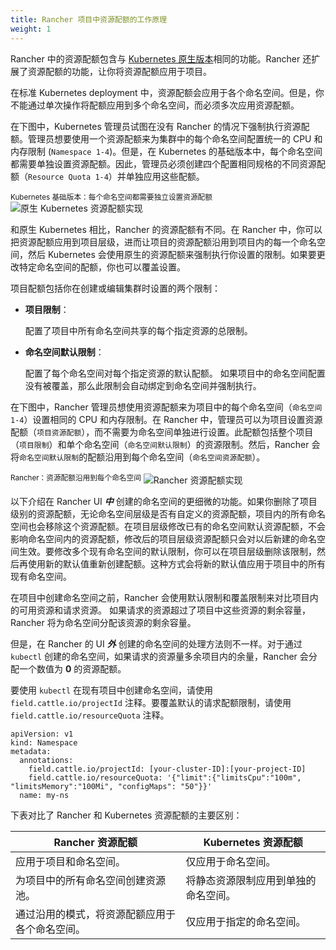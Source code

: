 ```yaml
---
title: Rancher 项目中资源配额的工作原理
weight: 1
---
```


Rancher 中的资源配额包含与 [Kubernetes 原生版本](https://kubernetes.io/docs/concepts/policy/resource-quotas/)相同的功能。Rancher 还扩展了资源配额的功能，让你将资源配额应用于项目。

在标准 Kubernetes deployment 中，资源配额会应用于各个命名空间。但是，你不能通过单次操作将配额应用到多个命名空间，而必须多次应用资源配额。

在下图中，Kubernetes 管理员试图在没有 Rancher 的情况下强制执行资源配额。管理员想要使用一个资源配额来为集群中的每个命名空间配置统一的 CPU 和内存限制 (`Namespace 1-4`)。但是，在 Kubernetes 的基础版本中，每个命名空间都需要单独设置资源配额。因此，管理员必须创建四个配置相同规格的不同资源配额（`Resource Quota 1-4`）并单独应用这些配额。

<sup>Kubernetes 基础版本：每个命名空间都需要独立设置资源配额</sup>
![原生 Kubernetes 资源配额实现]({{<baseurl>}}/img/rancher/kubernetes-resource-quota.svg)

和原生 Kubernetes 相比，Rancher 的资源配额有不同。在 Rancher 中，你可以把资源配额应用到项目层级，进而让项目的资源配额沿用到项目内的每一个命名空间，然后 Kubernetes 会使用原生的资源配额来强制执行你设置的限制。如果要更改特定命名空间的配额，你也可以覆盖设置。

项目配额包括你在创建或编辑集群时设置的两个限制：
<a id="project-limits"></a>

- **项目限制**：

   配置了项目中所有命名空间共享的每个指定资源的总限制。

- **命名空间默认限制**：

   配置了每个命名空间对每个指定资源的默认配额。
   如果项目中的命名空间配置没有被覆盖，那么此限制会自动绑定到命名空间并强制执行。


在下图中，Rancher 管理员想使用资源配额来为项目中的每个命名空间（`命名空间 1-4`）设置相同的 CPU 和内存限制。在 Rancher 中，管理员可以为项目设置资源配额（`项目资源配额`），而不需要为命名空间单独进行设置。此配额包括整个项目（`项目限制`）和单个命名空间（`命名空间默认限制`）的资源限制。然后，Rancher 会将`命名空间默认限制`的配额沿用到每个命名空间（`命名空间资源配额`）。

<sup>Rancher：资源配额沿用到每个命名空间</sup>
![Rancher 资源配额实现]({{<baseurl>}}/img/rancher/rancher-resource-quota.png)

以下介绍在 Rancher UI **_中_** 创建的命名空间的更细微的功能。如果你删除了项目级别的资源配额，无论命名空间层级是否有自定义的资源配额，项目内的所有命名空间也会移除这个资源配额。在项目层级修改已有的命名空间默认资源配额，不会影响命名空间内的资源配额，修改后的项目层级资源配额只会对以后新建的命名空间生效。要修改多个现有命名空间的默认限制，你可以在项目层级删除该限制，然后再使用新的默认值重新创建配额。这种方式会将新的默认值应用于项目中的所有现有命名空间。

在项目中创建命名空间之前，Rancher 会使用默认限制和覆盖限制来对比项目内的可用资源和请求资源。
如果请求的资源超过了项目中这些资源的剩余容量，Rancher 将为命名空间分配该资源的剩余容量。

但是，在 Rancher 的 UI **_外_** 创建的命名空间的处理方法则不一样。对于通过 `kubectl` 创建的命名空间，如果请求的资源量多余项目内的余量，Rancher 会分配一个数值为 **0** 的资源配额。

要使用 `kubectl` 在现有项目中创建命名空间，请使用 `field.cattle.io/projectId` 注释。要覆盖默认的请求配额限制，请使用 `field.cattle.io/resourceQuota` 注释。
```
apiVersion: v1
kind: Namespace
metadata:
  annotations:
    field.cattle.io/projectId: [your-cluster-ID]:[your-project-ID]
    field.cattle.io/resourceQuota: '{"limit":{"limitsCpu":"100m", "limitsMemory":"100Mi", "configMaps": "50"}}'
  name: my-ns
```

下表对比了 Rancher 和 Kubernetes 资源配额的主要区别：

| Rancher 资源配额 | Kubernetes 资源配额 |
| ---------------------------------------------------------- | -------------------------------------------------------- |
| 应用于项目和命名空间。 | 仅应用于命名空间。 |
| 为项目中的所有命名空间创建资源池。 | 将静态资源限制应用到单独的命名空间。 |
| 通过沿用的模式，将资源配额应用于各个命名空间。 | 仅应用于指定的命名空间。 |
